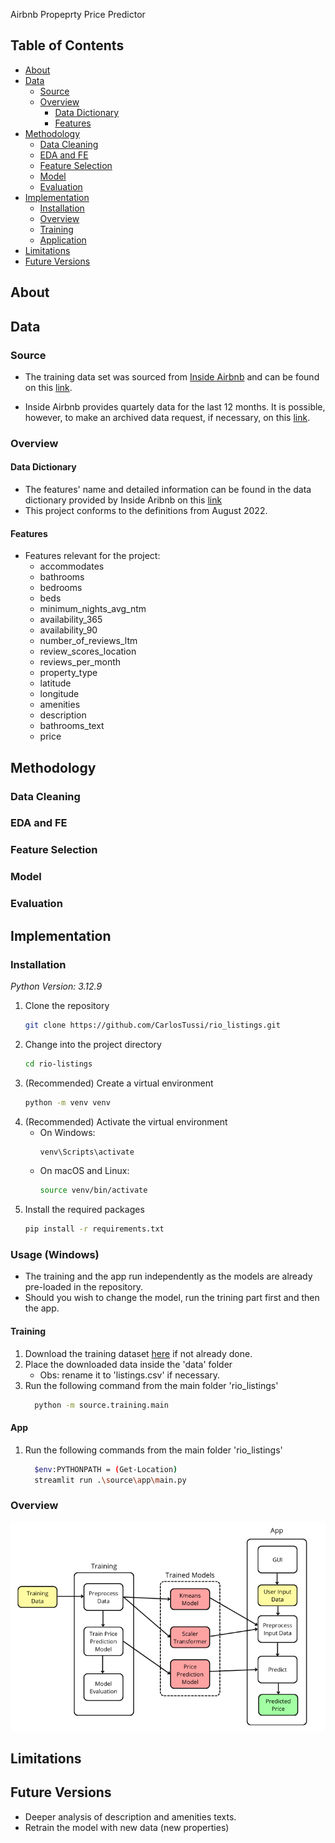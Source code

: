 Airbnb Propeprty Price Predictor 

## Table of Contents
- [About](#about)
- [Data](#data)
    - [Source](#source)
    - [Overview](#overview)
        - [Data Dictionary](#data-dictionary)
        - [Features](#features)
- [Methodology](#methodology)
    - [Data Cleaning](#data-cleaning)
    - [EDA and FE](#eda-and-fe)
    - [Feature Selection](#feature-selection)
    - [Model](#model)
    - [Evaluation](#evaluation)
- [Implementation](#implementation)
    - [Installation](#installation)
    - [Overview](#overview)
    - [Training](#training)
    - [Application](#app)
- [Limitations](#limitations)
- [Future Versions](#future)

## About
## Data
### Source
- The training data set was sourced from [Inside Airbnb](https://insideairbnb.com/get-the-data/) and can be found on this [link](https://data.insideairbnb.com/brazil/rj/rio-de-janeiro/2024-06-27/data/listings.csv.gz).

- Inside Airbnb provides quartely data for the last 12 months. It is possible, however, to make an archived data request, if necessary, on this [link](https://insideairbnb.com/data-requests/).

### Overview
#### Data Dictionary
- The features' name and detailed information can be found in the data dictionary provided by Inside Aribnb on this [link](https://docs.google.com/spreadsheets/d/1iWCNJcSutYqpULSQHlNyGInUvHg2BoUGoNRIGa6Szc4/edit?gid=1322284596#gid=1322284596) 
- This project conforms to the definitions from August 2022.
#### Features
- Features relevant for the project:
    - accommodates
    - bathrooms
    - bedrooms
    - beds
    - minimum_nights_avg_ntm
    - availability_365
    - availability_90
    - number_of_reviews_ltm
    - review_scores_location
    - reviews_per_month
    - property_type
    - latitude
    - longitude
    - amenities
    - description
    - bathrooms_text
    - price

## Methodology
### Data Cleaning
### EDA and FE
### Feature Selection
### Model
### Evaluation
## Implementation
### Installation
*Python Version: 3.12.9*
1. Clone the repository
    ```sh
    git clone https://github.com/CarlosTussi/rio_listings.git
    ```
2. Change into the project directory
    ```sh
    cd rio-listings
    ```
3. (Recommended) Create a virtual environment
    ```sh
    python -m venv venv
    ```
4. (Recommended) Activate the virtual environment
    - On Windows:
      ```sh
      venv\Scripts\activate
      ```
    - On macOS and Linux:
      ```sh
      source venv/bin/activate
      ```
5. Install the required packages
    ```sh
    pip install -r requirements.txt
    ```
### Usage (Windows)
- The training and the app run independently as the models are already pre-loaded in the repository.
- Should you wish to change the model, run the trining part first and then the app.
#### Training
1. Download the training dataset [here](https://data.insideairbnb.com/brazil/rj/rio-de-janeiro/2024-06-27/data/listings.csv.gz) if not already done.
2. Place the downloaded data inside the 'data' folder
    - Obs: rename it to 'listings.csv' if necessary.
3. Run the following command from the main folder 'rio_listings'
    ```sh
      python -m source.training.main
      ```
#### App
1. Run the following commands from the main folder 'rio_listings'
    ```sh
      $env:PYTHONPATH = (Get-Location)
      streamlit run .\source\app\main.py
      ```

### Overview
![alt text](https://github.com/CarlosTussi/rio_listings/blob/main/misc/diagram.png)
## Limitations
## Future Versions
- Deeper analysis of description and amenities texts.
- Retrain the model with new data (new properties)
